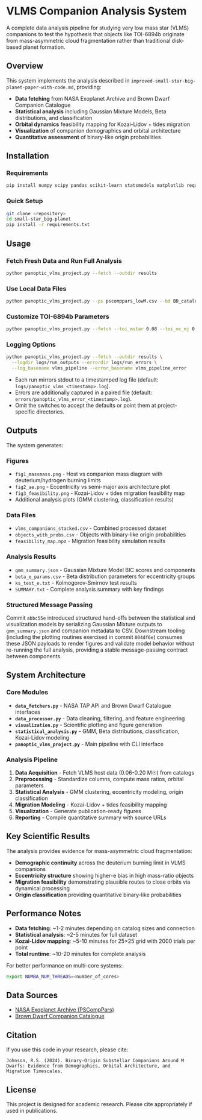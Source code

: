 # VLMS Companion Analysis System

A complete data analysis pipeline for studying very low mass star (VLMS) companions to test the hypothesis that objects like TOI-6894b originate from mass-asymmetric cloud fragmentation rather than traditional disk-based planet formation.

## Overview

This system implements the analysis described in `improved-small-star-big-planet-paper-with-code.md`, providing:

- **Data fetching** from NASA Exoplanet Archive and Brown Dwarf Companion Catalogue
- **Statistical analysis** including Gaussian Mixture Models, Beta distributions, and classification
- **Orbital dynamics** feasibility mapping for Kozai-Lidov + tides migration
- **Visualization** of companion demographics and orbital architecture
- **Quantitative assessment** of binary-like origin probabilities

## Installation

### Requirements

```bash
pip install numpy scipy pandas scikit-learn statsmodels matplotlib requests numba
```

### Quick Setup

```bash
git clone <repository>
cd small-star_big-planet
pip install -r requirements.txt
```

## Usage

### Fetch Fresh Data and Run Full Analysis

```bash
python panoptic_vlms_project.py --fetch --outdir results
```

### Use Local Data Files

```bash
python panoptic_vlms_project.py --ps pscomppars_lowM.csv --bd BD_catalogue.csv --outdir results
```

### Customize TOI-6894b Parameters

```bash
python panoptic_vlms_project.py --fetch --toi_mstar 0.08 --toi_mc_mj 0.3 --toi_a_AU 0.05 --outdir results
```

### Logging Options

```bash
python panoptic_vlms_project.py --fetch --outdir results \
  --logdir logs/run_outputs --errordir logs/run_errors \
  --log_basename vlms_pipeline --error_basename vlms_pipeline_error
```

- Each run mirrors stdout to a timestamped log file (default: `logs/panoptic_vlms_<timestamp>.log`).
- Errors are additionally captured in a paired file (default: `errors/panoptic_vlms_error_<timestamp>.log`).
- Omit the switches to accept the defaults or point them at project-specific directories.

## Outputs

The system generates:

### Figures
- `fig1_massmass.png` - Host vs companion mass diagram with deuterium/hydrogen burning limits
- `fig2_ae.png` - Eccentricity vs semi-major axis architecture plot
- `fig3_feasibility.png` - Kozai-Lidov + tides migration feasibility map
- Additional analysis plots (GMM clustering, classification results)

### Data Files
- `vlms_companions_stacked.csv` - Combined processed dataset
- `objects_with_probs.csv` - Objects with binary-like origin probabilities
- `feasibility_map.npz` - Migration feasibility simulation results

### Analysis Results
- `gmm_summary.json` - Gaussian Mixture Model BIC scores and components
- `beta_e_params.csv` - Beta distribution parameters for eccentricity groups
- `ks_test_e.txt` - Kolmogorov-Smirnov test results
- `SUMMARY.txt` - Complete analysis summary with key findings

### Structured Message Passing

Commit `abbc55e` introduced structured hand-offs between the statistical and visualization models by serializing Gaussian Mixture outputs to `gmm_summary.json` and companion metadata to CSV. Downstream tooling (including the plotting routines exercised in commit `004df6e`) consumes these JSON payloads to render figures and validate model behavior without re-running the full analysis, providing a stable message-passing contract between components.

## System Architecture

### Core Modules

- **`data_fetchers.py`** - NASA TAP API and Brown Dwarf Catalogue interfaces
- **`data_processor.py`** - Data cleaning, filtering, and feature engineering
- **`visualization.py`** - Scientific plotting and figure generation
- **`statistical_analysis.py`** - GMM, Beta distributions, classification, Kozai-Lidov modeling
- **`panoptic_vlms_project.py`** - Main pipeline with CLI interface

### Analysis Pipeline

1. **Data Acquisition** - Fetch VLMS host data (0.06-0.20 M☉) from catalogs
2. **Preprocessing** - Standardize columns, compute mass ratios, orbital parameters
3. **Statistical Analysis** - GMM clustering, eccentricity modeling, origin classification
4. **Migration Modeling** - Kozai-Lidov + tides feasibility mapping
5. **Visualization** - Generate publication-ready figures
6. **Reporting** - Compile quantitative summary with source URLs

## Key Scientific Results

The analysis provides evidence for mass-asymmetric cloud fragmentation:

- **Demographic continuity** across the deuterium burning limit in VLMS companions
- **Eccentricity structure** showing higher-e bias in high mass-ratio objects
- **Migration feasibility** demonstrating plausible routes to close orbits via dynamical processing
- **Origin classification** providing quantitative binary-like probabilities

## Performance Notes

- **Data fetching**: ~1-2 minutes depending on catalog sizes and connection
- **Statistical analysis**: ~2-5 minutes for full dataset
- **Kozai-Lidov mapping**: ~5-10 minutes for 25×25 grid with 2000 trials per point
- **Total runtime**: ~10-20 minutes for complete analysis

For better performance on multi-core systems:
```bash
export NUMBA_NUM_THREADS=<number_of_cores>
```

## Data Sources

- [NASA Exoplanet Archive (PSCompPars)](https://exoplanetarchive.ipac.caltech.edu/TAP)
- [Brown Dwarf Companion Catalogue](https://ordo.open.ac.uk/articles/dataset/Brown_Dwarf_Companion_Catalogue/24156393)

## Citation

If you use this code in your research, please cite:

```
Johnson, R.S. (2024). Binary-Origin Substellar Companions Around M Dwarfs: Evidence from Demographics, Orbital Architecture, and Migration Timescales.
```

## License

This project is designed for academic research. Please cite appropriately if used in publications.
